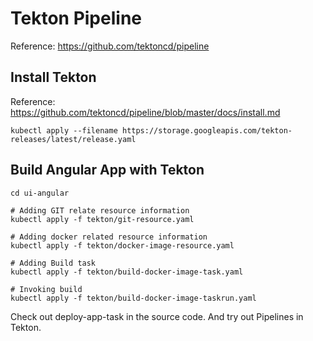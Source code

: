 # Tekton Pipeline
Reference: https://github.com/tektoncd/pipeline

## Install Tekton
Reference: https://github.com/tektoncd/pipeline/blob/master/docs/install.md
```shell
kubectl apply --filename https://storage.googleapis.com/tekton-releases/latest/release.yaml
```

## Build Angular App with Tekton
```shell
cd ui-angular

# Adding GIT relate resource information
kubectl apply -f tekton/git-resource.yaml 

# Adding docker related resource information
kubectl apply -f tekton/docker-image-resource.yaml

# Adding Build task
kubectl apply -f tekton/build-docker-image-task.yaml

# Invoking build
kubectl apply -f tekton/build-docker-image-taskrun.yaml
```

Check out deploy-app-task in the source code. And try out Pipelines in Tekton.